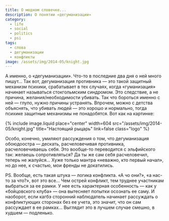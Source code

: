 ```yaml
---
title: О модном словечке...
description: О понятии «дегуманизации»
category:
  - life
  - social
  - politics
  - psi
tags:
  - слова
  - дегуманизации
  - конфликты
image: /assets/img/2014-05/knight.jpg
---
```

А именно, о «дегуманизации». Что-то в последние два дня о ней много пишут... Так вот, дегуманизация противника — 
это такой защитный механизм психики, срабатывает в тех случаях, когда «гуманизация» начинает называться стокгольмским 
синдромом. Это следствие, а не причина, желания/необходимости убивать. Так что бороться именно с ней — глупо, нужно 
причины устранять. Впрочем, можно с детства объяснять, что убивать людей — это хорошо и нормально, тогда психике 
защитные механизмы не понадобятся. Вот как на картинке:

{% include image.liquid place="center" width=604 src="/assets/img/2014-05/knight.jpg" title="Настоящий рыцарь" link=false class="logo" %}

Особо, конечно, умиляют рассуждения о том, что дегуманизация обоюдоостра — дескать, расчеловечивая противника, 
расчеловечиваешь себя. Это вообще-то переводится с эльфийского так: желаешь сопротивляться? Да ты же сам себя расчеловечил, 
теперь не жалуйся... Хуже только мантра «неважно, кто первый начал», но до нее, к счастью, мои френды не докатились.

PS. Вообще, есть такая штука — логика конфликта. «А чо они?», «а нас-то за что?», вот это все... Чем острей конфликт, 
тем труднее участникам выбраться за ее рамки. У нее есть характерная особенность — как у «бойцовского клуба» — она 
вытесняет попытки осознать ее саму. И наоборот, если кагбэ сторонний наблюдатель начинает рассуждать о конфликтующих 
сторонах без ее учета, это значит, что он сам рассуждает в ее рамках... Выглядит это в лучшем случае смешно, в худшем — 
подленько.
